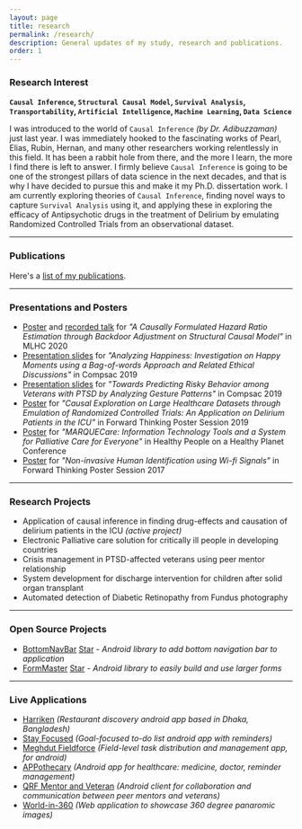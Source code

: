 ```yaml
---
layout: page
title: research
permalink: /research/
description: General updates of my study, research and publications.
order: 1
---
```


<h3>Research Interest</h3>

<b>`Causal Inference`, `Structural Causal Model`, `Survival Analysis`, `Transportability`, `Artificial Intelligence`, `Machine Learning`, `Data Science`</b>

I was introduced to the world of `Causal Inference` <i>(by Dr. Adibuzzaman)</i> just last year. I was immediately hooked to the fascinating works of Pearl, Elias, Rubin, Hernan, and many other researchers working relentlessly in this field. It has been a rabbit hole from there, and the more I learn, the more I find there is left to answer. I firmly believe `Causal Inference` is going to be one of the strongest pillars of data science in the next decades, and that is why I have decided to pursue this and make it my Ph.D. dissertation work. I am currently exploring theories of `Causal Inference`, finding novel ways to capture `Survival Analysis` using it, and applying these in exploring the efficacy of Antipsychotic drugs in the treatment of Delirium by emulating Randomized Controlled Trials from an observational dataset.

---

<h3>Publications</h3>

Here's a [list of my publications](/publications).

---

<h3>Presentations and Posters</h3>

<ul>
    <li><a href="/assets/pdf/ML4HC_causal_hr_estimation.pdf">Poster</a> and <a href="https://youtu.be/SNuG2SJR-nc">recorded talk</a> for <i>"A Causally Formulated Hazard Ratio Estimation through Backdoor Adjustment on Structural Causal Model"</i> in MLHC 2020</li>
    <li><a href="/assets/pdf/compsac_2019_HappyDB.pdf">Presentation slides</a> for <i>"Analyzing Happiness: Investigation on Happy Moments using a Bag-of-words Approach and Related Ethical Discussions"</i> in Compsac 2019</li>
    <li><a href="/assets/pdf/compsac_2019_ipeer.pdf">Presentation slides</a> for <i>"Towards Predicting Risky Behavior among Veterans with PTSD by Analyzing Gesture Patterns"</i> in Compsac 2019</li>
    <li><a href="/assets/pdf/forward_thinking_causal_inference.pdf">Poster</a> for <i>"Causal Exploration on Large Healthcare Datasets through Emulation of Randomized Controlled Trials: An Application on Delirium Patients in the ICU"</i> in Forward Thinking Poster Session 2019</li>
    <li><a href="/assets/pdf/marquee_care.pdf">Poster</a> for <i>"MARQUECare: Information Technology Tools and a System for Palliative Care for Everyone"</i> in Healthy People on a Healthy Planet Conference</li>
    <li><a href="/assets/pdf/forward_thinking_wifi.pdf">Poster</a> for <i>"Non-invasive Human Identification using Wi-fi Signals"</i> in Forward Thinking Poster Session 2017</li>
</ul>

---


<h3>Research Projects</h3>
<ul>
    <li>Application of causal inference in finding drug-effects and causation of delirium patients in the ICU <i>(active project)</i></li>
    <li>Electronic Palliative care solution for critically ill people in developing countries</li>
    <li>Crisis management in PTSD-affected veterans using peer mentor relationship</li>
    <li>System development for discharge intervention for children after solid organ transplant</li>
    <li>Automated detection of Diabetic Retinopathy from Fundus photography</li>
</ul>

---

<h3>Open Source Projects</h3>
<ul>
    <li>
        <a href="https://github.com/adib2149/BottomNavBar" target="_blank">BottomNavBar</a>
        <a class="github-button" href="https://github.com/adib2149/BottomNavBar" data-show-count="true" aria-label="Star adib2149/BottomNavBar on GitHub">Star</a>
        <i> - Android library to add bottom navigation bar to application</i>
    </li> 
    <li>
        <a href="https://github.com/adib2149/FormMaster" target="_blank">FormMaster</a>
        <a class="github-button" href="https://github.com/adib2149/FormMaster" data-show-count="true" aria-label="Star adib2149/FormMaster on GitHub">Star</a>
        <i> - Android library to easily build and use larger forms</i>
    </li>
    
</ul>

---

<h3>Live Applications</h3>
<ul>
    <li><a href="https://play.google.com/store/apps/details?id=com.harriken" target="_blank">Harriken</a> <i>(Restaurant discovery android app based in Dhaka, Bangladesh)</i></li>
    <li><a href="https://play.google.com/store/apps/details?id=com.stayfocused.stayfocused" target="_blank">Stay Focused</a> <i>(Goal-focused to-do list android app with reminders)</i></li>
    <li><a href="https://www.fieldforce.meghdut.io/" target="_blank">Meghdut Fieldforce</a> <i>(Field-level task distribution and management app, for android)</i></li>
    <li><a href="https://play.google.com/store/apps/details?id=com.renata_ltd.android" target="_blank">APPothecary</a> <i>(Android app for healthcare: medicine, doctor, reminder management)</i></li>
    <li><a href="https://play.google.com/store/apps/developer?id=Dryhootch+of+America" target="_blank">QRF Mentor and Veteran</a> <i>(Android client for collaboration and communication between peer mentors and veterans)</i></li>
    <li><a href="http://world-in-360.herokuapp.com/" target="_blank">World-in-360</a> <i>(Web application to showcase 360 degree panaromic images)</i></li>
</ul>

